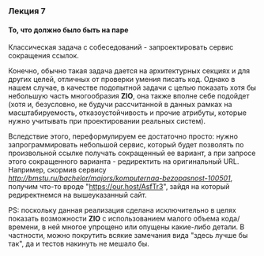 ### Лекция 7

#### То, что должно было быть на паре

Классическая задача с собеседований - запроектировать сервис сокращения ссылок.

Конечно, обычно такая задача дается на архитектурных секциях и для других целей, отличных от проверки умения писать код. Однако в нашем случае, в качестве подопытной задачи с целью показать хотя бы небольшую часть многообразия **ZIO**, она также вполне себе подойдет (хотя и, безусловно, не будучи рассчитанной в данных рамках на масштабируемость, отказоустойчивость и прочие атрибуты, которые нужно учитывать при проектировании реальных систем).

Вследствие этого, переформулируем ее достаточно просто: нужно запрограммировать небольшой сервис, который будет позволять по произвольной ссылке получать сокращенный ее вариант, а при запросе этого сокращенного варианта - редиректить на оригинальный URL. Например, скормив сервису *http://bmstu.ru/bachelor/majors/komputernaa-bezopasnost-100501*, получим что-то вроде "https://our.host/AsfTr3", зайдя на который редиректнемся на вышеуказанный сайт.

PS: поскольку данная реализация сделана исключительно в целях показать возможности **ZIO** с использованием малого объема кода/времени, в ней многое упрощено или опущены какие-либо детали. В частности, можно покрутить всякие замечания вида "здесь лучше бы так", да и тестов накинуть не мешало бы.